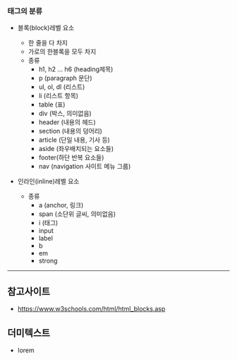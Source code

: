 ### 태그의 분류

- 블록(block)레벨 요소

  - 한 줄을 다 차지
  - 가로의 한블록을 모두 차지
  - 종류
    - h1, h2 ... h6 (heading제목)
    - p (paragraph 문단)
    - ul, ol, dl (리스트)
    - li (리스트 항목)
    - table (표)
    - div (박스, 의미없음)
    - header (내용의 헤드)
    - section (내용의 덩어리)
    - article (단일 내용, 기사 등)
    - aside (좌우배치되는 요소들)
    - footer(하단 반복 요소들)
    - nav (navigation 사이트 메뉴 그룹)

- 인라인(inline)레벨 요소
  - 종류
    - a (anchor, 링크)
    - span (소단위 글씨, 의미없음)
    - i (태그)
    - input
    - label
    - b
    - em
    - strong

---

## 참고사이트

- https://www.w3schools.com/html/html_blocks.asp

## 더미텍스트

- lorem
